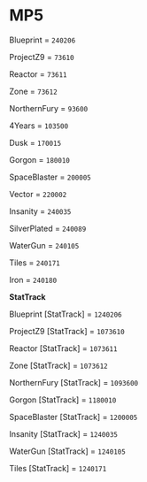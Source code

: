 # MP5

Blueprint = `240206`

ProjectZ9 = `73610`

Reactor = `73611`

Zone = `73612`

NorthernFury = `93600`

4Years = `103500`

Dusk = `170015`

Gorgon = `180010`

SpaceBlaster = `200005`

Vector = `220002`

Insanity = `240035`

SilverPlated = `240089`

WaterGun = `240105`

Tiles = `240171`

Iron = `240180`


**StatTrack**

Blueprint [StatTrack] = `1240206`

ProjectZ9 [StatTrack] = `1073610`

Reactor [StatTrack] = `1073611`

Zone [StatTrack] = `1073612`

NorthernFury [StatTrack] = `1093600`

Gorgon [StatTrack] = `1180010`

SpaceBlaster [StatTrack] = `1200005`

Insanity [StatTrack] = `1240035`

WaterGun [StatTrack] = `1240105`

Tiles [StatTrack] = `1240171`

